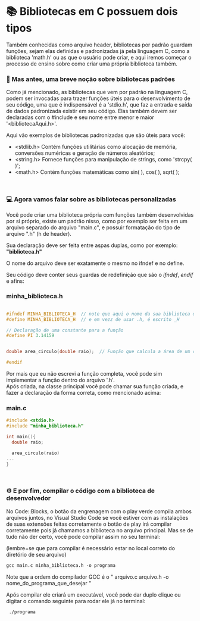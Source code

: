 # 📚 Bibliotecas em C possuem dois tipos

Também conhecidas como arquivo header, bibliotecas por padrão guardam funções, sejam elas definidas e padronizadas já pela linguagem C, como a biblioteca 'math.h' ou as que o usuário pode criar, e aqui iremos começar
o processo de ensino sobre como criar uma própria biblioteca também.

### 🔴 Mas antes, uma breve noção sobre bibliotecas padrões

Como já mencionado, as bibliotecas que vem por padrão na linguagem C, podem ser invocadas para trazer funções úteis para o desenvolvimento de seu código, uma que é indispensável é a 'stdio.h', que faz a entrada e saída
de dados padronizada existir em seu código. Elas também devem ser declaradas com o #include e seu nome entre menor e maior '<bibliotecaAqui.h>'.

Aqui vão exemplos de bibliotecas padronizadas que são úteis para você:
- <stdlib.h>
Contém funções utilitárias como alocação de memória, conversões numéricas e geração de números aleatórios;
- <string.h>
Fornece funções para manipulação de strings, como 'strcpy( )';
-  <math.h>
Contém funções matemáticas como sin( ), cos( ), sqrt( );
<br>

### 💻 Agora vamos falar sobre as bibliotecas personalizadas

Você pode criar uma biblioteca própria com funções também desenvolvidas por si próprio, existe um padrão nisso, como por exemplo ser feita em um arquivo separado do arquivo "main.c", e possuir formatação do tipo de arquivo
".h" (h de header). 

Sua declaração deve ser feita entre aspas duplas, como por exemplo: __"biblioteca.h"__

O nome do arquivo deve ser exatamente o mesmo no ifndef e no define.

Seu código deve conter seus guardas de redefinição que são o _ifndef_, _endif_ e afins:
<br>

### minha_biblioteca.h
``` C

#ifndef MINHA_BIBLIOTECA_H  // note que aqui o nome da sua biblioteca deve ser escrito totalmente em letras maiusculas
#define MINHA_BIBLIOTECA_H  // e em vezz de usar .h, é escrito _H 

// Declaração de uma constante para a função
#define PI 3.14159


double area_circulo(double raio);  // Função que calcula a área de um círculo 

#endif 

```

Por mais que eu não escrevi a função completa, você pode sim implementar a função dentro do arquivo '.h'. <br>
Após criada, na classe principal você pode chamar sua função criada, e fazer a declaração da forma correta, como mencionado acima:
<br>

### main.c
``` C
#include <stdio.h>
#include "minha_biblioteca.h"

int main(){
  double raio;

  area_circulo(raio)
...
}
```
<br>

### ⚙️ E por fim, compilar o código com a biblioteca de desenvolvedor

No Code::Blocks, o botão da engrenagem com o play verde compila ambos arquivos juntos, no Visual Studio Code se você estiver com as instalações de suas extensões feitas corretamente o botão de play irá compilar 
corretamente pois já chamamos a biblioteca no arquivo principal. Mas se de tudo não der certo, você pode compilar assim no seu terminal:

(lembre=se que para compilar é necessário estar no local correto do diretório de seu arquivo)

``` Markdown
gcc main.c minha_biblioteca.h -o programa

```
Note que a ordem do compilador GCC é o " arquivo.c arquivo.h -o nome_do_programa_que_desejar "

Após compilar ele criará um executável, você pode dar duplo clique ou digitar o comando seguinte para rodar ele já no terminal:

``` Markdown
 ./programa
```
